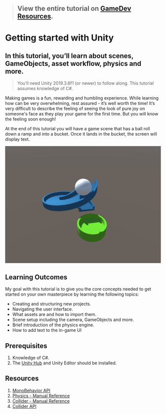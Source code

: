 > ## View the entire tutorial on [GameDev Resources](https://gamedev-resources.com/getting-started-with-unity/).

# Getting started with Unity

## In this tutorial, you’ll learn about scenes, GameObjects, asset workflow, physics and more.

> You’ll need Unity 2019.3.6f1 (or newer) to follow along. This tutorial assumes knowledge of C#.

Making games is a fun, rewarding and humbling experience. While learning how can be very overwhelming, rest assured - it’s well worth the time! It’s very difficult to describe the feeling of seeing the look of pure joy on someone's face as they play your game for the first time. But you will know the feeling soon enough!

At the end of this tutorial you will have a game scene that has a ball roll down a ramp and into a bucket. Once it lands in the bucket, the screen will display text.

![final demo](finalDemo.gif)

## Learning Outcomes 

My goal with this tutorial is to give you the core concepts needed to get started on your own masterpiece by learning the following topics:

- Creating and structuring new projects.
- Navigating the user interface.
- What assets are and how to import them.
- Scene setup including the camera, GameObjects and more.
- Brief introduction of the physics engine.
- How to add text to the in-game UI

## Prerequisites

1. Knowledge of C#.
2. The [Unity Hub](https://unity3d.com/get-unity/download) and Unity Editor should be installed.

## Resources

1. [MonoBehavior API](https://docs.unity3d.com/ScriptReference/MonoBehaviour.html)
2. [Physics - Manual Reference](https://docs.unity3d.com/Manual/PhysicsSection.html)
3. [Collider - Manual Reference](https://docs.unity3d.com/Manual/CollidersOverview.html)
4. [Collider API](https://docs.unity3d.com/ScriptReference/Collider.html)